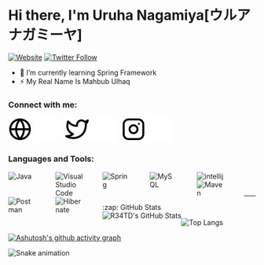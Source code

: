 # Hi there, I'm Uruha Nagamiya[ウルア  ナガミーヤ]

[![Website](https://img.shields.io/website?label=ulhaq.web.id&style=for-the-badge&url=https%3A%2F%2Fulhaq.web.id)](https://ulhaq.web.id)
[![Twitter Follow](https://img.shields.io/twitter/follow/UNagamiya?color=1DA1F2&logo=twitter&style=for-the-badge)](https://twitter.com/UNagamiya)

- 🌱 I’m currently learning Spring Framework
- ⚡ My Real Name Is Mahbub Ulhaq

### Connect with me:

[![website](./img/globe-light.svg)](https://ulhaq.web.id#gh-light-mode-only)
[![website](./img/globe-dark.svg)](https://ulhaq.web.id#gh-dark-mode-only)
&nbsp;&nbsp;
[![website](./img/twitter-light.svg)](https://twitter.com/UNagamiya#gh-light-mode-only)
[![website](./img/twitter-dark.svg)](https://twitter.com/UNagamiya#gh-dark-mode-only)
&nbsp;&nbsp;
[![website](./img/instagram-light.svg)](https://instagram.com/uruhanagamiya#gh-light-mode-only)
[![website](./img/instagram-dark.svg)](https://instagram.com/uruhanagamiya#gh-dark-mode-only)

### Languages and Tools:

<img align="left" alt="Java" width="56px" src="https://cdn-icons-png.flaticon.com/512/226/226777.png" style="padding-right:40px;" />

<img align="left" alt="Visual Studio Code" width="56px" src="https://upload.wikimedia.org/wikipedia/commons/thumb/9/9a/Visual_Studio_Code_1.35_icon.svg/2048px-Visual_Studio_Code_1.35_icon.svg.png" style="padding-right:40px;" />

<img align="left" alt="Spring" width="56px" src="https://spring.io/images/projects/spring-edf462fec682b9d48cf628eaf9e19521.svg" style="padding-right:40px;" />

<img align="left" alt="MySQL" width="56px" src="https://www.mysql.com/common/logos/logo-mysql-170x115.png" style="padding-right:40px;" />

<img align="left" alt="intellij" width="56px" src="https://upload.wikimedia.org/wikipedia/commons/thumb/9/9c/IntelliJ_IDEA_Icon.svg/1200px-IntelliJ_IDEA_Icon.svg.png" style="padding-right:40px;" />

<img align="left" alt="Maven" width="56px" src="https://maven.apache.org/images/maven-logo-white-on-black.png" style="padding-right:40px;" />

<img align="left" alt="Postman" width="56px" src="https://iconape.com/wp-content/png_logo_vector/postman.png" style="padding-right:40px;" />

<img align="left" alt="Hibernate" width="56px" src="https://design.jboss.org/hibernate/logo/final/hibernate_logo_darkbkg_stacked_256px.gif" style="padding-right:40px;" />



<br />
<br />

---

  <summary>:zap: GitHub Stats</summary>
  
  <img align="left" alt="R34TD's GitHub Stats" src="https://github-readme-stats.vercel.app/api?username=R34TD&show_icons=true&hide_border=false&title_color=6601FE&icon_color=8947ED&bg_color=09131B&text_color=ffffff&border_color=0c1a25" />

  ![Top Langs](https://github-readme-stats.vercel.app/api/top-langs/?username=R34TD&&show_icons=true&hide_border=false&title_color=6601FE&icon_color=8947ED&bg_color=09131B&text_color=ffffff&border_color=0c1a25)
  
  [![Ashutosh's github activity graph](https://activity-graph.herokuapp.com/graph?username=R34TD&bg_color=09131B&color=6601FE&line=6601FE&point=8947ED&area=true&hide_border=true)](https://github.com/ashutosh00710/github-readme-activity-graph)
  
  ![Snake animation](https://github.com/{{R34TD}}/{{R34TD}}/blob/output/github-contribution-grid-snake.svg)
  
[website]: https://ulhaq.web.id
[facebook]: https://www.facebook.com/mahbub.ulhaq.1610
[twitter]: https://twitter.com/UNagamiya
[instagram]: https://www.instagram.com/uruhanagamiya
